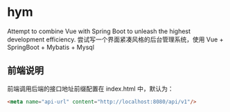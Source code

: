 # hym
Attempt to combine Vue with Spring Boot to unleash the highest development efficiency.
尝试写一个界面紧凑风格的后台管理系统，使用 Vue + SpringBoot + Mybatis + Mysql

## 前端说明
前端调用后端的接口地址前缀配置在 index.html 中，默认为：
```html
<meta name="api-url" content="http://localhost:8080/api/v1"/>
```
